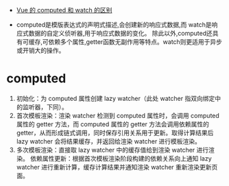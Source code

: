 * [Vue 的 computed 和 watch 的区别](https://febook.hzfe.org/awesome-interview/book1/frame-vue-computed-watch)


* computed是模版表达式的声明式描述,会创建新的响应式数据,而 watch是响应式数据的自定义侦听器,用于响应式数据的变化。 除此以外,computed还具有可缓存,可依赖多个属性,getter函数无副作用等特点。watch则更适用于异步或开销大的操作。

# computed
1. 初始化：为 computed 属性创建 lazy watcher（此处 watcher 指双向绑定中的监听器，下同）。
2. 首次模板渲染：渲染 watcher 检测到 computed 属性时，会调用 computed 属性的 getter 方法，而 computed 属性的 getter 方法会调用依赖属性的 getter，从而形成链式调用，同时保存引用关系用于更新。取得计算结果后 lazy watcher 会将结果缓存，并返回给渲染 watcher 进行模板渲染。
3. 多次模板渲染：直接取 lazy watcher 中的缓存值给到渲染 watcher 进行渲染。
依赖属性更新：根据首次模板渲染阶段构建的依赖关系向上通知 lazy watcher 进行重新计算，缓存计算结果并通知渲染 watcher 重新渲染更新页面。